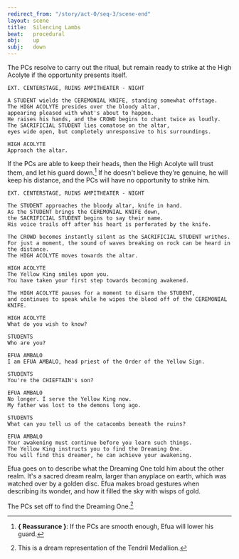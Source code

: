 ```yaml
---
redirect_from: "/story/act-0/seq-3/scene-end"
layout: scene
title:  Silencing Lambs
beat:   procedural
obj:    up
subj:   down
---
```



The PCs resolve to carry out the ritual,
but remain ready to strike at the High Acolyte if the opportunity presents itself.

~~~
EXT. CENTERSTAGE, RUINS AMPITHEATER - NIGHT

A STUDENT wields the CEREMONIAL KNIFE, standing somewhat offstage.
The HIGH ACOLYTE presides over the bloody altar,
appearing pleased with what's about to happen.
He raises his hands, and the CROWD begins to chant twice as loudly.
The SACRIFICIAL STUDENT lies comatose on the altar,
eyes wide open, but completely unresponsive to his surroundings.

HIGH ACOLYTE
Approach the altar.
~~~


If the PCs are able to keep their heads,
then the High Acolyte will trust them, and let his guard down.[^guard]
If he doesn't believe they're genuine, he will keep his distance,
and the PCs will have no opportunity to strike him.

[^guard]:
	**{ Reassurance }**:
	If the PCs are smooth enough, Efua will lower his guard.


~~~
EXT. CENTERSTAGE, RUINS AMPITHEATER - NIGHT

The STUDENT approaches the bloody altar, knife in hand.
As the STUDENT brings the CEREMONIAL KNIFE down,
the SACRIFICIAL STUDENT begins to say their name.
His voice trails off after his heart is perforated by the knife.

The CROWD becomes instantly silent as the SACRIFICIAL STUDENT writhes.
For just a moment, the sound of waves breaking on rock can be heard in the distance.
The HIGH ACOLYTE moves towards the altar.

HIGH ACOLYTE
The Yellow King smiles upon you.
You have taken your first step towards becoming awakened.

The HIGH ACOLYTE pauses for a moment to disarm the STUDENT,
and continues to speak while he wipes the blood off of the CEREMONIAL KNIFE.

HIGH ACOLYTE
What do you wish to know?

STUDENTS
Who are you?

EFUA AMBALO
I am EFUA AMBALO, head priest of the Order of the Yellow Sign.

STUDENTS
You're the CHIEFTAIN's son?

EFUA AMBALO
No longer. I serve the Yellow King now.
My father was lost to the demons long ago.

STUDENTS
What can you tell us of the catacombs beneath the ruins?

EFUA AMBALO
Your awakening must continue before you learn such things.
The Yellow King instructs you to find the Dreaming One.
You will find this dreamer, he can achieve your awakening.
~~~

Efua goes on to describe what the Dreaming One told him about the other realm.
It's a sacred dream realm, larger than anyplace on earth,
which was watched over by a golden disc.
Efua makes broad gestures when describing its wonder,
and how it filled the sky with wisps of gold.

The PCs set off to find the Dreaming One.[^dream]

[^dream]:
    This is a dream representation of the Tendril Medallion.


